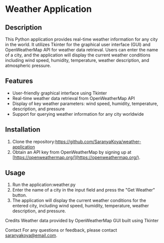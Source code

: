 # Weather Application

## Description
This Python application provides real-time weather information for any city in the world. It utilizes Tkinter for the graphical user interface (GUI) and OpenWeatherMap API for weather data retrieval. 
Users can enter the name of a city, and the application will display the current weather conditions including wind speed, humidity, temperature, weather description, and atmospheric pressure.

## Features
- User-friendly graphical interface using Tkinter
- Real-time weather data retrieval from OpenWeatherMap API
- Display of key weather parameters: wind speed, humidity, temperature, description, and pressure
- Support for querying weather information for any city worldwide

## Installation
1. Clone the repository:https://github.com/SaranyaKoya/weather-application
2. Obtain an API key from OpenWeatherMap by signing up at [https://openweathermap.org/](https://openweathermap.org/).


## Usage
1. Run the application:weather.py
2. Enter the name of a city in the input field and press the "Get Weather" button.
3. The application will display the current weather conditions for the entered city, including wind speed, humidity, temperature, weather description, and pressure.

Credits
Weather data provided by OpenWeatherMap
GUI built using Tkinter

Contact
For any questions or feedback, please contact saranyakoya@email.com.
